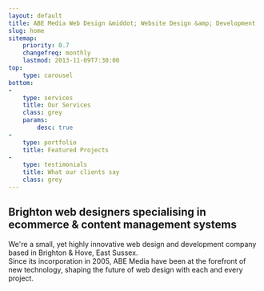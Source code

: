 ```yaml
---
layout: default
title: ABE Media Web Design &middot; Website Design &amp; Development
slug: home
sitemap:
    priority: 0.7
    changefreq: monthly
    lastmod: 2013-11-09T7:30:00
top:
    type: carousel
bottom: 
-
    type: services
    title: Our Services
    class: grey
    params:
        desc: true
-
    type: portfolio
    title: Featured Projects
-
    type: testimonials
    title: What our clients say
    class: grey
---
```

<h2>Brighton web designers specialising in ecommerce &amp; content management systems</h2>
<p class="lead">We're a small, yet highly innovative web design and development company based in Brighton &amp; Hove, East Sussex.<br>
Since its incorporation in 2005, ABE Media have been at the forefront of new technology, shaping the future of web design with each and every project.</p>
<!--
> The website looks amazing. Thank you so much.  
> <small>Heather Hilder-Darling Callaways Estate Agents</small>
-->
